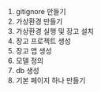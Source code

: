 1. gitignore 만들기
2. 가상환경 만들기
3. 가상환경 실행 및 장고 설치
4. 장고 프로젝트 생성
5. 장고 앱 생성
6. 모델 정의
7. db 생성
8. 기본 페이지 하나 만들기
